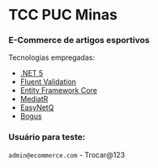 # TCC PUC Minas
### E-Commerce de artigos esportivos

Tecnologias empregadas:
- [.NET 5](https://docs.microsoft.com/pt-br/dotnet/core/dotnet-five)
- [Fluent Validation](https://github.com/FluentValidation/FluentValidation)
- [Entity Framework Core](https://docs.microsoft.com/pt-br/ef/core/)
- [MediatR](https://github.com/jbogard/MediatR)
- [EasyNetQ](https://github.com/EasyNetQ/EasyNetQ)
- [Bogus](https://github.com/bchavez/Bogus)

### Usuário para teste:
`admin@ecommerce.com` - Trocar@123
